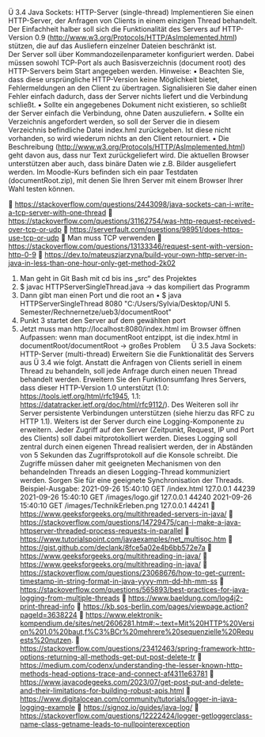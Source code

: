 Ü 3.4 	Java Sockets: HTTP-Server (single-thread) 
	Implementieren Sie einen HTTP-Server, der Anfragen von Clients in einem einzigen Thread behandelt. Der Einfachheit halber soll sich die Funktionalität des Servers auf HTTP-Version 0.9 (http://www.w3.org/Protocols/HTTP/AsImplemented.html) stützen, die auf das Ausliefern einzelner Dateien beschränkt ist.  
Der Server soll über Kommandozeilenparameter konfiguriert werden. Dabei müssen sowohl TCP-Port als auch Basisverzeichnis (document root) des HTTP-Servers beim Start angegeben werden. 
Hinweise: 
▪	Beachten Sie, dass diese ursprüngliche HTTP-Version keine Möglichkeit bietet, Fehlermeldungen an den Client zu übertragen. Signalisieren Sie daher einen Fehler einfach dadurch, dass der Server nichts liefert und die Verbindung schließt. 
▪	Sollte ein angegebenes Dokument nicht existieren, so schließt der Server einfach die Verbindung, ohne Daten auszuliefern. 
▪	Sollte ein Verzeichnis angefordert werden, so soll der Server die in diesem Verzeichnis befindliche Datei index.hml zurückgeben. Ist diese nicht vorhanden, so wird wiederum nichts an den Client retourniert. 
▪	Die Beschreibung (http://www.w3.org/Protocols/HTTP/AsImplemented.html) geht davon aus, dass nur Text zurückgeliefert wird. Die aktuellen Browser unterstützen aber auch, dass binäre Daten wie z.B. Bilder ausgeliefert werden. 
Im Moodle-Kurs befinden sich ein paar Testdaten (documentRoot.zip), mit denen Sie Ihren Server mit einem Browser Ihrer Wahl testen können. 


	https://stackoverflow.com/questions/2443098/java-sockets-can-i-write-a-tcp-server-with-one-thread 
	https://stackoverflow.com/questions/31162754/was-http-request-received-over-tcp-or-udp
	https://serverfault.com/questions/98951/does-https-use-tcp-or-udp 
	Man muss TCP verwenden
	https://stackoverflow.com/questions/13133346/request-sent-with-version-http-0-9 
	https://dev.to/mateuszjarzyna/build-your-own-http-server-in-java-in-less-than-one-hour-only-get-method-2k02  


1.	Man geht in Git Bash mit cd bis ins „src“ des Projektes
2.	$ javac HTTPServerSingleThread.java -> das kompiliert das Programm
3.	Dann gibt man einen Port und die root an
•	$ java HTTPServerSingleThread 8080 "C:/Users/Sylvia/Desktop/UNI 5. Semester/Rechnernetze/ueb3/documentRoot"
4.	Punkt 3 startet den Server auf dem gewählten port
5.	Jetzt muss man http://localhost:8080/index.html im Browser öffnen
Aufpassen: wenn man documentRoot entzippt, ist die index.html in documentRoot/documentRoot -> großes Problem
 
Ü 3.5 	Java Sockets: HTTP-Server (multi-thread) 
	Erweitern Sie die Funktionalität des Servers aus Ü 3.4 wie folgt. Anstatt die Anfragen von Clients seriell in einem Thread zu behandeln, soll jede Anfrage durch einen neuen Thread behandelt
werden. Erweitern Sie den Funktionsumfang Ihres Servers, dass dieser HTTP-Version 1.0 unterstützt (1.0: https://tools.ietf.org/html/rfc1945, 1.1:
https://datatracker.ietf.org/doc/html/rfc9112/). Des Weiteren soll ihr Server persistente Verbindungen unterstützen (siehe hierzu das RFC zu HTTP 1.1). 
Weiters ist der Server durch eine Logging-Komponente zu erweitern. Jeder Zugriff auf den Server (Zeitpunkt, Request, IP und Port des Clients) soll dabei mitprotokolliert werden. Dieses
Logging soll zentral durch einen eigenen Thread realisiert werden, der in Abständen von 5 Sekunden das Zugriffsprotokoll auf die Konsole schreibt. Die Zugriffe müssen daher mit geeigneten Mechanismen von den behandelnden Threads an diesen Logging-Thread kommuniziert werden. Sorgen Sie für eine geeignete Synchronisation der Threads. 
Beispiel-Ausgabe: 
2021-09-26 15:40:10 GET /index.html 127.0.0.1 44239 
2021-09-26 15:40:10 GET /images/logo.gif 127.0.0.1 44240 
2021-09-26 15:40:10 GET /images/TechnikErleben.png 127.0.0.1 44241 
	https://www.geeksforgeeks.org/multithreaded-servers-in-java/ 
	 https://stackoverflow.com/questions/14729475/can-i-make-a-java-httpserver-threaded-process-requests-in-parallel
	https://www.tutorialspoint.com/javaexamples/net_multisoc.htm 
	https://gist.github.com/declank/8fce5a02e4b6bb572e7a
	https://www.geeksforgeeks.org/multithreading-in-java/
	https://www.geeksforgeeks.org/multithreading-in-java/
	https://stackoverflow.com/questions/23068676/how-to-get-current-timestamp-in-string-format-in-java-yyyy-mm-dd-hh-mm-ss 
	https://stackoverflow.com/questions/565893/best-practices-for-java-logging-from-multiple-threads
	https://www.baeldung.com/log4j2-print-thread-info
	https://kb.sos-berlin.com/pages/viewpage.action?pageId=3638224
	https://www.elektronik-kompendium.de/sites/net/2606281.htm#:~:text=Mit%20HTTP%20Version%201.0%20baut,f%C3%BCr%20mehrere%20sequenzielle%20Requests%20nutzen.
	https://stackoverflow.com/questions/23412463/spring-framework-http-options-returning-all-methods-get-put-post-delete-tr
	https://medium.com/codenx/understanding-the-lesser-known-http-methods-head-options-trace-and-connect-af4311e63781
	https://www.javacodegeeks.com/2023/07/get-post-put-and-delete-and-their-limitations-for-building-robust-apis.html 
	https://www.digitalocean.com/community/tutorials/logger-in-java-logging-example
	https://signoz.io/guides/java-log/
	https://stackoverflow.com/questions/12222424/logger-getloggerclass-name-class-getname-leads-to-nullpointerexception
